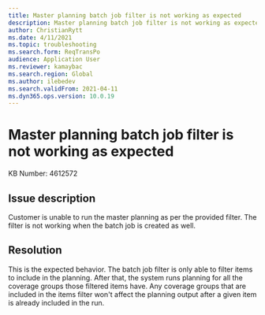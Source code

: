 ```yaml
---
title: Master planning batch job filter is not working as expected
description: Master planning batch job filter is not working as expected
author: ChristianRytt
ms.date: 4/11/2021
ms.topic: troubleshooting
ms.search.form: ReqTransPo
audience: Application User
ms.reviewer: kamaybac
ms.search.region: Global
ms.author: ilebedev
ms.search.validFrom: 2021-04-11
ms.dyn365.ops.version: 10.0.19
---
```


# Master planning batch job filter is not working as expected

KB Number: 4612572

## Issue description

<!-- KFM: This issue description is not clear. Please revise in a way that addresses the general reader rather than referring to particular customer case. -->

Customer is unable to run the master planning as per the provided filter. The filter is not working when the batch job is created as well.

## Resolution

This is the expected behavior. The batch job filter is only able to filter items to include in the planning. After that, the system runs planning for all the coverage groups those filtered items have. Any coverage groups that are included in the items filter won't affect the planning output after a given item is already included in the run.

